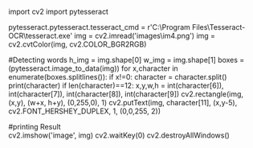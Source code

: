 import cv2
import pytesseract

pytesseract.pytesseract.tesseract_cmd = r'C:\\Program Files\\Tesseract-OCR\\tesseract.exe'
img = cv2.imread('images\im4.png')
img = cv2.cvtColor(img, cv2.COLOR_BGR2RGB)

#Detecting words
h_img =  img.shape[0]
w_img = img.shape[1]
boxes = (pytesseract.image_to_data(img))
for x,character in enumerate(boxes.splitlines()):
  if x!=0:
    character = character.split()
    print(character)
    if len(character)==12:
      x,y,w,h = int(character[6]), int(character[7]), int(character[8]), int(character[9])
      cv2.rectangle(img, (x,y), (w+x, h+y), (0,255,0), 1)
      cv2.putText(img, character[11], (x,y-5), cv2.FONT_HERSHEY_DUPLEX, 1, (0,0,255, 2))
    
  

#printing Result  
cv2.imshow('image', img)
cv2.waitKey(0)
cv2.destroyAllWindows()
